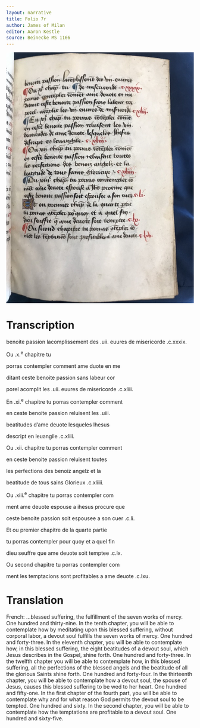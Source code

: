```yaml
---
layout: narrative
title: Folio 7r
author: James of Milan
editor: Aaron Kestle
source: Beinecke MS 1166
---
```


![Beinecke MS 1166 Folio 7R](https://raw.githubusercontent.com/oldfrenchtexts/L-aiguillon-d-amour-divine/master/assets/7R.jpg)

# Transcription

benoite passion lacomplissement des .uii. euures de misericorde .c.xxxix.

Ou .x.<sup>e</sup> chapitre tu

porras contempler comment ame duote en me

ditant ceste benoite passion sans labeur cor 

porel acomplit les .uii. euures de misericorde .c.xliii.

En .xi.<sup>e</sup> chapitre tu porras contempler comment

en ceste benoite passion reluisent les .uiii.

beatitudes d’ame deuote lesqueles Ihesus

descript en leuangile .c.xliii.

Ou .xii. chapitre tu porras contempler comment

en ceste benoite passion reluisent toutes

les perfections des benoiz angelz et la

beatitude de tous sains Glorieux .c.xliiii.

Ou .xiii.<sup>e</sup> chapitre tu porras contempler com

ment ame deuote espouse a ihesus procure que

ceste benoite passion soit espousee a son cuer .c.li.

Et ou premier chapitre de la quarte partie

tu porras contempler pour quoy et a quel fin

dieu seuffre que ame deuote soit temptee .c.lx.

Ou second chapitre tu porras contempler com

ment les temptacions sont profitables a ame deuote .c.lxu.

# Translation

French: …blessed suffering, the fulfillment of the seven works of mercy. One hundred and thirty-nine. In the tenth chapter, you will be able to contemplate how by meditating upon this blessed suffering, without corporal labor, a devout soul fulfills the seven works of mercy. One hundred and forty-three. In the eleventh chapter, you will be able to contemplate how, in this blessed suffering, the eight beatitudes of a devout soul, which Jesus describes in the Gospel, shine forth. One hundred and forty-three. In the twelfth chapter you will be able to contemplate how, in this blessed suffering, all the perfections of the blessed angels and the beatitude of all the glorious Saints shine forth. One hundred and forty-four. In the thirteenth chapter, you will be able to contemplate how a devout soul, the spouse of Jesus, causes this blessed suffering to be wed to her heart. One hundred and fifty-one. In the first chapter of the fourth part, you will be able to contemplate why and for what reason God permits the devout soul to be tempted. One hundred and sixty. In the second chapter, you will be able to contemplate how the temptations are profitable to a devout soul. One hundred and sixty-five.
